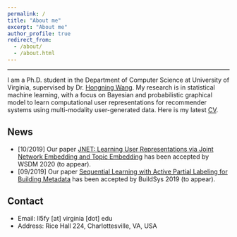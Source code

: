 ```yaml
---
permalink: /
title: "About me"
excerpt: "About me"
author_profile: true
redirect_from: 
  - /about/
  - /about.html
---
```

-------
I am a Ph.D. student in the Department of Computer Science at University of Virginia, supervised by Dr. [Hongning Wang](http://www.cs.virginia.edu/~hw5x/). My research is in statistical machine learning, with a focus on Bayesian and probabilistic graphical model to learn computational user representations for recommender systems using multi-modality user-generated data. Here is my latest [CV](http://louise-lulin.github.io/files/CV.pdf).

News
--------
- [10/2019] Our paper [JNET: Learning User Representations via Joint Network Embedding and Topic Embedding]() has been accepted by WSDM 2020 (to appear).
- [09/2019] Our paper [Sequential Learning with Active Partial Labeling for Building Metadata]() has been accepted by BuildSys 2019 (to appear).

Contact
--------
- Email: ll5fy [at] virginia [dot] edu
- Address: Rice Hall 224, Charlottesville, VA, USA
